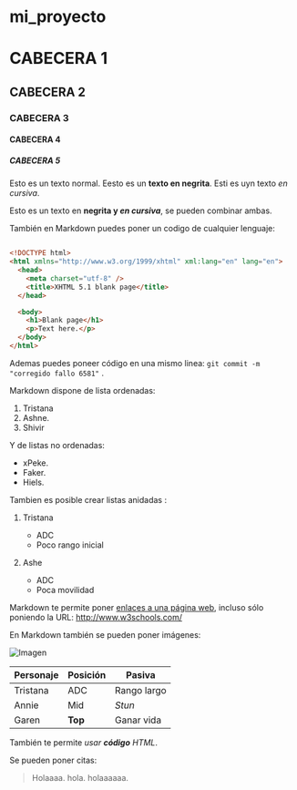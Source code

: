 # mi_proyecto
# CABECERA 1
## CABECERA 2
### CABECERA 3
#### CABECERA 4
##### CABECERA 5

Esto es un texto normal. Eesto es un **texto en negrita**. Esti es uyn texto *en cursiva*.

Esto es un texto en **negrita y _en cursiva_**, se pueden combinar ambas.

También en Markdown puedes poner un codigo de cualquier lenguaje:

```html

<!DOCTYPE html>
<html xmlns="http://www.w3.org/1999/xhtml" xml:lang="en" lang="en">
  <head>
    <meta charset="utf-8" />
    <title>XHTML 5.1 blank page</title>
  </head>

  <body>
    <h1>Blank page</h1>
    <p>Text here.</p>
  </body>
</html>

```

Ademas puedes poneer código en una mismo linea: `git commit -m "corregido fallo 6581"` .

Markdown dispone de lista ordenadas:

1. Tristana
2. Ashne.
3. Shivir 

Y de listas no ordenadas:

* xPeke.
* Faker.
* Hiels.

Tambien es posible crear listas anidadas :

1. Tristana 
    * ADC
    * Poco rango inicial
    
2. Ashe
    * ADC
    * Poca movilidad

Markdown te permite poner [enlaces a una página web](http://www.w3schools.com/), incluso sólo poniendo la URL: http://www.w3schools.com/

En Markdown también se pueden poner imágenes:

![Imagen](https://upload.wikimedia.org/wikipedia/en/thumb/1/13/Real_betis_logo.svg/1247px-Real_betis_logo.svg.png 'Escudo Real Betis')

| Personaje | Posición | Pasiva     |
|-----------|----------|------------|
| Tristana  | ADC      | Rango largo|
| Annie     | Mid      | _Stun_     |
| Garen     | **Top**  | Ganar vida |

También te permite <i>usar <b>código</b> HTML</i>.

Se pueden poner citas:

> Holaaaa.
> hola.
> holaaaaaa.
